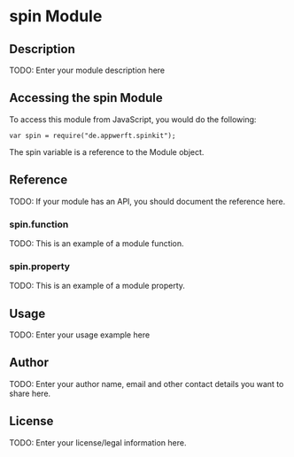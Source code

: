 # spin Module

## Description

TODO: Enter your module description here

## Accessing the spin Module

To access this module from JavaScript, you would do the following:

    var spin = require("de.appwerft.spinkit");

The spin variable is a reference to the Module object.

## Reference

TODO: If your module has an API, you should document
the reference here.

### spin.function

TODO: This is an example of a module function.

### spin.property

TODO: This is an example of a module property.

## Usage

TODO: Enter your usage example here

## Author

TODO: Enter your author name, email and other contact
details you want to share here.

## License

TODO: Enter your license/legal information here.
